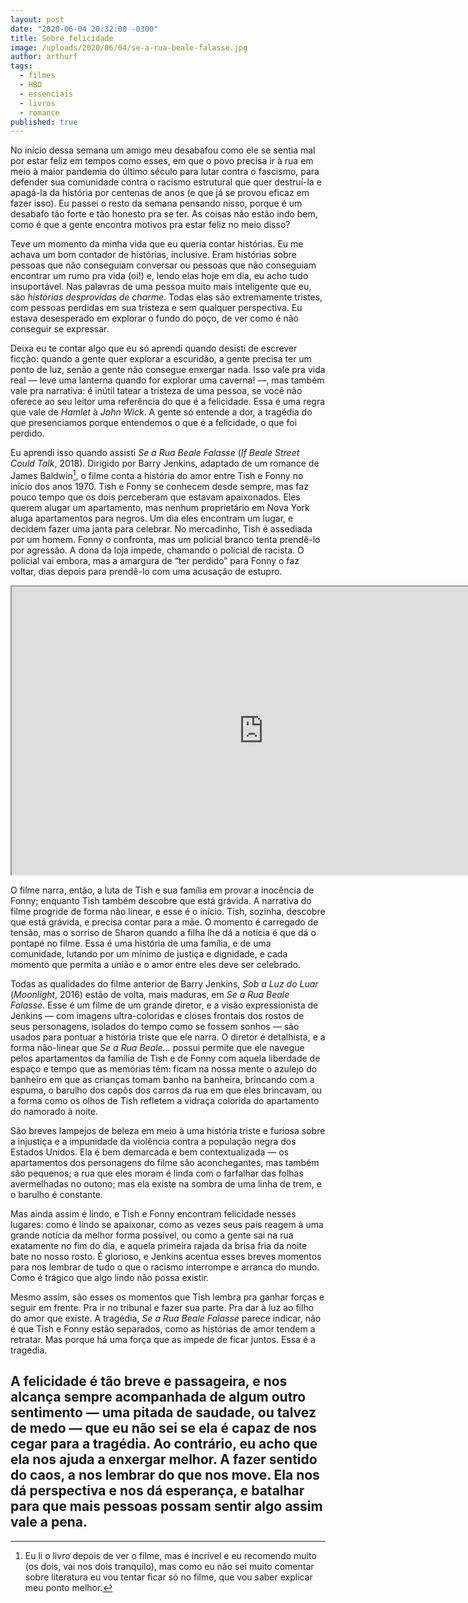 ```yaml
---
layout: post
date: "2020-06-04 20:32:00 -0300"
title: Sobre felicidade
image: /uploads/2020/06/04/se-a-rua-beale-falasse.jpg
author: arthurf
tags:
  - filmes
  - HBO
  - essenciais
  - livros
  - romance
published: true
---
```


No início dessa semana um amigo meu desabafou como ele se sentia mal por estar feliz em tempos como esses, em que o povo precisa ir à rua em meio à maior pandemia do último século para lutar contra o fascismo, para defender sua comunidade contra o racismo estrutural que quer destruí-la e apagá-la da história por centenas de anos (e que já se provou eficaz em fazer isso). Eu passei o resto da semana pensando nisso, porque é um desabafo tão forte e tão honesto pra se ter. As coisas não estão indo bem, como é que a gente encontra motivos pra estar feliz no meio disso?

Teve um momento da minha vida que eu queria contar histórias. Eu me achava um bom contador de histórias, inclusive. Eram histórias sobre pessoas que não conseguiam conversar ou pessoas que não conseguiam encontrar um rumo pra vida (oi!) e, lendo elas hoje em dia, eu acho tudo insuportável. Nas palavras de uma pessoa muito mais inteligente que eu, são _histórias desprovidas de charme_. Todas elas são extremamente tristes, com pessoas perdidas em sua tristeza e sem qualquer perspectiva. Eu estava desesperado em explorar o fundo do poço, de ver como é não conseguir se expressar.

Deixa eu te contar algo que eu só aprendi quando desisti de escrever ficção: quando a gente quer explorar a escuridão, a gente precisa ter um ponto de luz, senão a gente não consegue enxergar nada. Isso vale pra vida real — leve uma lanterna quando for explorar uma caverna! —, mas também vale pra narrativa: é inútil tatear a tristeza de uma pessoa, se você não oferece ao seu leitor uma referência do que é a felicidade. Essa é uma regra que vale de _Hamlet_ à _John Wick_. A gente só entende a dor, a tragédia do que presenciamos porque entendemos o que é a felicidade, o que foi perdido.

Eu aprendi isso quando assisti _Se a Rua Beale Falasse_ (_If Beale Street Could Talk_, 2018). Dirigido por Barry Jenkins, adaptado de um romance de James Baldwin[^1], o filme conta a história do amor entre Tish e Fonny no início dos anos 1970. Tish e Fonny se conhecem desde sempre, mas faz pouco tempo que os dois perceberam que estavam apaixonados. Eles querem alugar um apartamento, mas nenhum proprietário em Nova York aluga apartamentos para negros. Um dia eles encontram um lugar, e decidem fazer uma janta para celebrar. No mercadinho, Tish é assediada por um homem. Fonny o confronta, mas um policial branco tenta prendê-lo por agressão. A dona da loja impede, chamando o policial de racista. O policial vai embora, mas a amargura de “ter perdido” para Fonny o faz voltar, dias depois para prendê-lo com uma acusação de estupro.

<iframe width="806" height="461" src="https://www.youtube.com/embed/t6Bt-QLPJa0"  allow="accelerometer; autoplay; encrypted-media; gyroscope; picture-in-picture" allowfullscreen></iframe>

O filme narra, então, a luta de Tish e sua família em provar a inocência de Fonny; enquanto Tish também descobre que está grávida. A narrativa do filme progride de forma não linear, e esse é o início. Tish, sozinha, descobre que está grávida, e precisa contar para a mãe. O momento é carregado de tensão, mas o sorriso de Sharon quando a filha lhe dá a notícia é que dá o pontapé no filme. Essa é uma história de uma família, e de uma comunidade, lutando por um mínimo de justiça e dignidade, e cada momento que permita a união e o amor entre eles deve ser celebrado.

Todas as qualidades do filme anterior de Barry Jenkins, _Sob a Luz do Luar_ (_Moonlight_, 2016) estão de volta, mais maduras, em _Se a Rua Beale Falasse_. Esse é um filme de um grande diretor, e a visão expressionista de Jenkins — com imagens ultra-coloridas e closes frontais dos rostos de seus personagens, isolados do tempo como se fossem sonhos — são usados para pontuar a história triste que ele narra. O diretor é detalhista, e a forma não-linear que _Se a Rua Beale…_ possui permite que ele navegue pelos apartamentos da família de Tish e de Fonny com aquela liberdade de espaço e tempo que as memórias têm: ficam na nossa mente o azulejo do banheiro em que as crianças tomam banho na banheira, brincando com a espuma, o barulho dos capôs dos carros da rua em que eles brincavam, ou a forma como os olhos de Tish refletem a vidraça colorida do apartamento do namorado à noite.

São breves lampejos de beleza em meio à uma história triste e furiosa sobre a injustiça e a impunidade da violência contra a população negra dos Estados Unidos. Ela é bem demarcada e bem contextualizada — os apartamentos dos personagens do filme são aconchegantes, mas também são pequenos; a rua que eles moram é linda com o farfalhar das folhas avermelhadas no outono; mas ela existe na sombra de uma linha de trem, e o barulho é constante.

Mas ainda assim é lindo, e Tish e Fonny encontram felicidade nesses lugares: como é lindo se apaixonar, como as vezes seus pais reagem à uma grande notícia da melhor forma possível, ou como a gente sai na rua exatamente no fim do dia, e aquela primeira rajada da brisa fria da noite bate no nosso rosto. É glorioso, e Jenkins acentua esses breves momentos para nos lembrar de tudo o que o racismo interrompe e arranca do mundo. Como é trágico que algo lindo não possa existir.

Mesmo assim, são esses os momentos que Tish lembra pra ganhar forças e seguir em frente. Pra ir no tribunal e fazer sua parte. Pra dar à luz ao filho do amor que existe. A tragédia, _Se a Rua Beale Falasse_ parece indicar, não é que Tish e Fonny estão separados, como as histórias de amor tendem a retratar. Mas porque há uma força que as impede de ficar juntos. Essa é a tragédia.

A felicidade é tão breve e passageira, e nos alcança sempre acompanhada de algum outro sentimento — uma pitada de saudade, ou talvez de medo — que eu não sei se ela é capaz de nos cegar para a tragédia. Ao contrário, eu acho que ela nos ajuda a enxergar melhor. A fazer sentido do caos, a nos lembrar do que nos move. Ela nos dá perspectiva e nos dá esperança, e batalhar para que mais pessoas possam sentir algo assim vale a pena.
---

[^1]: Eu li o livro depois de ver o filme, mas é incrível e eu recomendo muito (os dois, vai nos dois tranquilo), mas como eu não sei muito comentar sobre literatura eu vou tentar ficar só no filme, que vou saber explicar meu ponto melhor.
